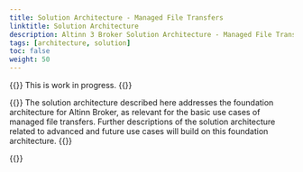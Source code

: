 ```yaml
---
title: Solution Architecture - Managed File Transfers
linktitle: Solution Architecture
description: Altinn 3 Broker Solution Architecture - Managed File Transfers
tags: [architecture, solution]
toc: false
weight: 50
---
```


{{<notice warning>}} <!-- info -->
This is work in progress.
{{</notice>}}

{{<notice info>}} <!-- info -->
The solution architecture described here addresses the foundation architecture for Altinn Broker,
as relevant for the basic use cases of managed file transfers.
Further descriptions of the solution architecture related to advanced and future use cases will build on this foundation architecture.
{{</notice>}}


{{<children />}}  